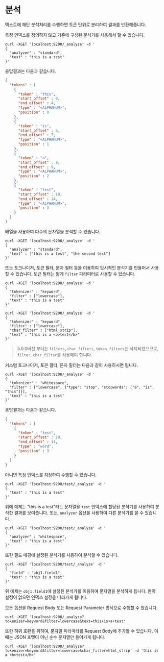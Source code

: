 # 분석
텍스트에 해단 분석처리를 수행하면 토큰 단위로 분리하여 결과를 반환해줍니다.

특정 인덱스를 정의하지 않고 기존에 구성된 분석기를 사용해서 할 수 있습니다.
```
curl -XGET 'localhost:9200/_analyze' -d '
{
  "analyzer" : "standard",
  "text" : "this is a test"
}'
```
응답결과는 다음과 같습니다.
```json
{
  "tokens" : [
    {
      "token" : "this",
      "start_offset" : 0,
      "end_offset" : 4,
      "type" : "<ALPHANUM>",
      "position" : 0
    },
    {
      "token" : "is",
      "start_offset" : 5,
      "end_offset" : 7,
      "type" : "<ALPHANUM>",
      "position" : 1
    },
    {
      "token" : "a",
      "start_offset" : 8,
      "end_offset" : 9,
      "type" : "<ALPHANUM>",
      "position" : 2
    },
    {
      "token" : "test",
      "start_offset" : 10,
      "end_offset" : 14,
      "type" : "<ALPHANUM>",
      "position" : 3
    }
  ]
}
```
배열을 사용하여 다수의 문자열을 분석할 수 있습니다.
```
curl -XGET 'localhost:9200/_analyze' -d '
{
  "analyzer" : "standard",
  "text" : ["this is a test", "the second text"]
}'
```
또는 토크나이저, 토큰 필터, 문자 필터 등을 이용하여 임시적인 분석기를 만들어서 사용할 수 있습니다. 토큰 필터는 짧게 ```filter``` 파라미터로 사용할 수 있습니다.
```
curl -XGET 'localhost:9200/_analyze' -d '
{
  "tokenizer" : "keyword",
  "filter" : ["lowercase"],
  "text" : "this is a test"
}'

curl -XGET 'localhost:9200/_analyze' -d '
{
  "tokenizer" : "keyword",
  "filter" : ["lowercase"],
  "char_filter" : ["html_strip"],
  "text" : "this is a <b>test</b>"
}'
```
> 5.0.0버전 부터는 ```filters```, ```char_filters```, ```token_filters```는 삭제되었으므로, ```filter```, ```char_filter```를 사용해야 합니다.

커스텀 토크나이저, 토큰 필터, 문자 필터는 다음과 같이 사용하시면 됩니다.
```
curl -XGET 'localhost:9200/_analyze' -d '
{
  "tokenizer" : "whitespace",
  "filter" : ["lowercase", {"type": "stop", "stopwords": ["a", "is", "this"]}],
  "text" : "this is a test"
}'
```
응답결과는 다음과 같습니다.
```json
{
  "tokens" : [
    {
      "token" : "test",
      "start_offset" : 10,
      "end_offset" : 14,
      "type" : "word",
      "position" : 3
    }
  ]
}
```
아니면 특정 인덱스를 지정하여 수행할 수 있습니다.
```
curl -XGET 'localhost:9200/test/_analyze' -d '
{
  "text" : "this is a test"
}'
```
위에 예제는 "this is a test"라는 문자열을 ```test``` 인덱스에 할당된 분석기를 사용하여 분석한 결과를 보여줍니다.
또는, ```analyzer``` 옵션을 사용하여 다른 분석기를 쓸 수 있습니다.
```
curl -XGET 'localhost:9200/test/_analyze' -d '
{
  "analyzer" : "whitespace",
  "text" : "this is a test"
}'
```
또한 필드 매핑에 설정된 분석기를 사용하여 분석할 수 있습니다.
```
curl -XGET 'localhost:9200/test/_analyze' -d '
{
  "field" : "obj1.field1",
  "text" : "this is a test"
}'
```
위 예제는 ```obj1.field1```에 설정된 분석기를 이용하여 문자열을 분석하게 됩니다. 만약 설정이 없으면 인덱스 설정을 따라가게 됩니다.

모든 옵션을 Request Body 또는 Request Parameter 방식으로 수행할 수 있습니다.
```
curl -XGET 'localhost:9200/_analyze?tokenizer=keyword&filter=lowercase&text=this+is+a+test'
```
또한 하위 호환을 위하여, 문자열 파라미터를 Request Body에 추가할 수 있습니다. 이때는 JSON 포맷이 아닌 순수 문자열만 들어가게 됩니다.
```
curl -XGET 'localhost:9200/_analyze?tokenizer=keyword&filter=lowercase&char_filter=html_strip' -d 'this is a <b>test</b>'
```